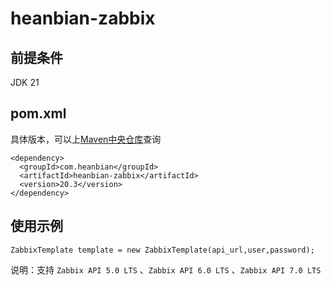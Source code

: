 # heanbian-zabbix

## 前提条件

JDK 21

## pom.xml

具体版本，可以上[Maven中央仓库](https://repo1.maven.org/maven2/com/heanbian/heanbian-zabbix/)查询

```
<dependency>
  <groupId>com.heanbian</groupId>
  <artifactId>heanbian-zabbix</artifactId>
  <version>20.3</version>
</dependency>
```

## 使用示例

```
ZabbixTemplate template = new ZabbixTemplate(api_url,user,password);

```

说明：支持 `Zabbix API 5.0 LTS` 、`Zabbix API 6.0 LTS` 、`Zabbix API 7.0 LTS`